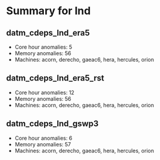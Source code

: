 # Summary for lnd

## datm_cdeps_lnd_era5
- Core hour anomalies: 5
- Memory anomalies: 56
- Machines: acorn, derecho, gaeac6, hera, hercules, orion

## datm_cdeps_lnd_era5_rst
- Core hour anomalies: 12
- Memory anomalies: 56
- Machines: acorn, derecho, gaeac6, hera, hercules, orion

## datm_cdeps_lnd_gswp3
- Core hour anomalies: 6
- Memory anomalies: 57
- Machines: acorn, derecho, gaeac6, hera, hercules, orion

